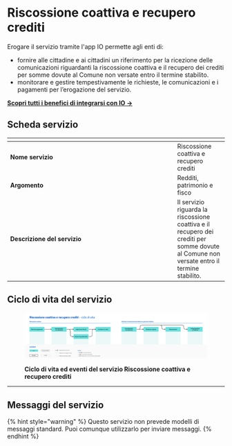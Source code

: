 # Riscossione coattiva e recupero crediti

Erogare il servizio tramite l'app IO permette agli enti di:

* fornire alle cittadine e ai cittadini un riferimento per la ricezione delle comunicazioni riguardanti la riscossione coattiva e il recupero dei crediti per somme dovute al Comune non versate entro il termine stabilito.
* monitorare e gestire tempestivamente le richieste, le comunicazioni e i pagamenti per l’erogazione del servizio.

[**Scopri tutti i benefici di integrarsi con IO →** ](https://docs.pagopa.it/manuale-servizi/lapp-io/cose-io-e-qual-e-il-suo-obiettivo#perche-un-ente-dovrebbe-integrarsi-con-io)

## Scheda servizio <a href="#scheda-servizio" id="scheda-servizio"></a>

<table data-header-hidden><thead><tr><th width="373"></th><th></th></tr></thead><tbody><tr><td><strong>Nome servizio</strong></td><td>Riscossione coattiva e recupero crediti</td></tr><tr><td><strong>Argomento</strong></td><td>Redditi, patrimonio e fisco</td></tr><tr><td><strong>Descrizione del servizio</strong></td><td>Il servizio riguarda la riscossione coattiva e il recupero dei crediti per somme dovute al Comune non versate entro il termine stabilito.</td></tr></tbody></table>

## Ciclo di vita del servizio

<figure><img src="../.gitbook/assets/image (13).png" alt=""><figcaption><p><strong>Ciclo di vita ed eventi del servizio Riscossione coattiva e recupero crediti</strong></p></figcaption></figure>

***

## Messaggi del servizio

{% hint style="warning" %}
Questo servizio non prevede modelli di messaggi standard. Puoi comunque utilizzarlo per inviare messaggi.
{% endhint %}
